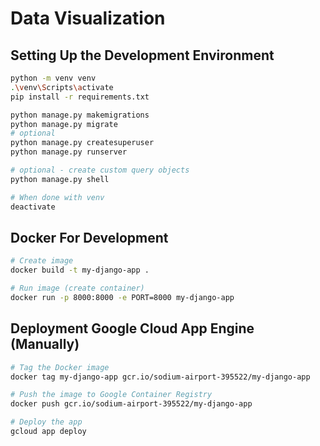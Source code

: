 # Data Visualization

## Setting Up the Development Environment

```bash
python -m venv venv
.\venv\Scripts\activate
pip install -r requirements.txt

python manage.py makemigrations
python manage.py migrate
# optional
python manage.py createsuperuser
python manage.py runserver

# optional - create custom query objects
python manage.py shell

# When done with venv
deactivate

```
## Docker For Development
```bash
# Create image
docker build -t my-django-app .

# Run image (create container)
docker run -p 8000:8000 -e PORT=8000 my-django-app

```
## Deployment Google Cloud App Engine (Manually)
```bash
# Tag the Docker image
docker tag my-django-app gcr.io/sodium-airport-395522/my-django-app

# Push the image to Google Container Registry
docker push gcr.io/sodium-airport-395522/my-django-app

# Deploy the app
gcloud app deploy
```
